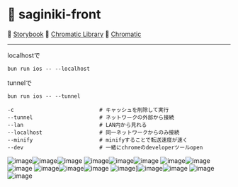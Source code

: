 # 🐷 saginiki-front

🌷 [Storybook](https://main--659786e6b5c5308d2b319d2e.chromatic.com)
🌻 [Chromatic Library](https://www.chromatic.com/library?appId=659786e6b5c5308d2b319d2e&branch=main)
🪻 [Chromatic](https://www.chromatic.com/builds?appId=659786e6b5c5308d2b319d2e)

***

localhostで
```
bun run ios -- --localhost
```

tunnelで
```
bun run ios -- --tunnel
```

```
-c                           # キャッシュを削除して実行
--tunnel                     # ネットワークの外部から接続
--lan                        # LAN内から見れる
--localhost                  # 同一ネットワークからのみ接続
--minify                     # minifyすることで転送速度が速く
--dev                        # 一緒にchromeのdeveloperツールopen
```

![image](https://github.com/saku-1101/stampy/assets/74392116/d8e31d8b-ce5f-409e-8bf5-296adb4dc2c2)![image](https://github.com/saku-1101/stampy/assets/74392116/7a1d6770-51d7-4554-abd4-998a17e46e4e)![image](https://github.com/saku-1101/stampy/assets/74392116/161f97b6-e20c-43bd-bf98-29cd7d1e0be0)
![image](https://github.com/saku-1101/stampy/assets/74392116/42fa11af-509f-4f57-b94f-7e1649e6e7ef)![image](https://github.com/saku-1101/stampy/assets/74392116/50d6ef37-d501-4233-ae5c-021b4980891a)![image](https://github.com/saku-1101/stampy/assets/74392116/09d9e6b6-0b24-44c6-96a2-88ee68f0da91)
![image](https://github.com/saku-1101/stampy/assets/74392116/32272486-9846-45c3-8892-a8582c48af33)![image](https://github.com/saku-1101/stampy/assets/74392116/2b3e018a-1715-47de-bbf7-a959e5ea0622)![image](https://github.com/saku-1101/stampy/assets/74392116/0cd33912-dc10-4406-a53c-d8ab4d3fc32c)
![image](https://github.com/saku-1101/stampy/assets/74392116/68c20630-31be-47ca-88e7-db860ae60d85)![image](https://github.com/saku-1101/stampy/assets/74392116/1055407f-c5ff-4e19-81d8-7a8a6e649a3f)![image](https://github.com/saku-1101/stampy/assets/74392116/ae756cc6-e8b7-4f10-839a-963902a2d766)
![image](https://github.com/saku-1101/stampy/assets/74392116/c3b6303a-2b5e-4dda-881d-9aa8ddb78f67)]![image](https://github.com/saku-1101/stampy/assets/74392116/e5b3040c-8049-4bc4-9df2-936364e36cfa)![image](https://github.com/saku-1101/stampy/assets/74392116/731e5102-9935-4abe-b682-dfd1d40d3ac1)
![image](https://github.com/saku-1101/stampy/assets/74392116/f8a730ef-1470-423a-b544-5cb6db47c283)![image](https://github.com/saku-1101/stampy/assets/74392116/651e3dcc-9ecc-45e1-827a-1d34d401357f)
